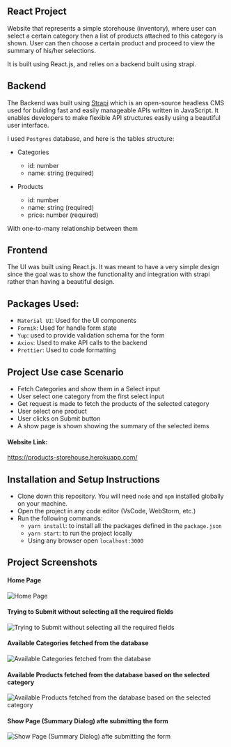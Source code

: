 ## React Project

Website that represents a simple storehouse (inventory), where user can select a certain category then a list of products attached to this category is shown. User can then choose a certain product and proceed to view the summary of his/her selections.

It is built using React.js, and relies on a backend built using strapi.

## Backend

The Backend was built using <a href="https://docs.strapi.io/developer-docs/latest/getting-started/introduction.html">Strapi</a> which is an open-source headless CMS used for building fast and easily manageable APIs written in JavaScript. It enables developers to make flexible API structures easily using a beautiful user interface.

I used `Postgres` database, and here is the tables structure:
* Categories
  * id: number
  * name: string (required)

* Products
  * id: number
  * name: string (required)
  * price: number (required)

With one-to-many relationship between them

## Frontend

The UI was built using React.js. It was meant to have a very simple design since the goal was to show the functionality and integration with strapi rather than having a beautiful design.


## Packages Used:

* `Material UI`: Used for the UI components
* `Formik`: Used for handle form state
* `Yup`: used to provide validation schema for the form
* `Axios`: Used to make API calls to the backend
* `Prettier`: Used to code formatting


## Project Use case Scenario

* Fetch Categories and show them in a Select input
* User select one category from the first select input
* Get request is made to fetch the products of the selected category
* User select one product
* User clicks on Submit button
* A show page is shown showing the summary of the selected items


#### Website Link:

<a href="https://products-storehouse.herokuapp.com/">https://products-storehouse.herokuapp.com/</a>


## Installation and Setup Instructions

* Clone down this repository. You will need `node` and `npm` installed globally on your machine.  
* Open the project in any code editor (VsCode, WebStorm, etc.)
* Run the following commands:
  * `yarn install`: to install all the packages defined in the `package.json`
  * `yarn start`: to run the project locally
  * Using any browser open `localhost:3000`


## Project Screenshots

#### Home Page
![Home Page](https://i.ibb.co/pdTtVPS/Screen-Shot-2022-04-11-at-12-15-33-AM.png)

#### Trying to Submit without selecting all the required fields
![Trying to Submit without selecting all the required fields](https://i.ibb.co/pr07kY2/Screen-Shot-2022-04-11-at-12-16-39-AM.png)

#### Available Categories fetched from the database
![Available Categories fetched from the database](https://i.ibb.co/KsfrGkP/Screen-Shot-2022-04-11-at-12-17-34-AM.png)

#### Available Products fetched from the database based on the selected category
![Available Products fetched from the database based on the selected category](https://i.ibb.co/K6jmgDs/Screen-Shot-2022-04-11-at-12-16-14-AM.png)

#### Show Page (Summary Dialog) afte submitting the form
![Show Page (Summary Dialog) afte submitting the form](https://i.ibb.co/h2TqP2b/Screen-Shot-2022-04-11-at-12-16-31-AM.png)

